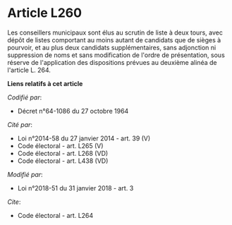 # Article L260

Les conseillers municipaux sont élus au scrutin de liste à deux tours, avec dépôt de listes comportant au moins autant de
candidats que de sièges à pourvoir, et au plus deux candidats supplémentaires, sans adjonction ni suppression de noms et sans
modification de l'ordre de présentation, sous réserve de l'application des dispositions prévues au deuxième alinéa de
l'article L. 264.

**Liens relatifs à cet article**

_Codifié par_:

  - Décret n°64-1086 du 27 octobre 1964

_Cité par_:

  - Loi n°2014-58 du 27 janvier 2014 - art. 39 (V)
  - Code électoral - art. L265 (V)
  - Code électoral - art. L268 (VD)
  - Code électoral - art. L438 (VD)

_Modifié par_:

  - Loi n°2018-51 du 31 janvier 2018 - art. 3

_Cite_:

  - Code électoral - art. L264
